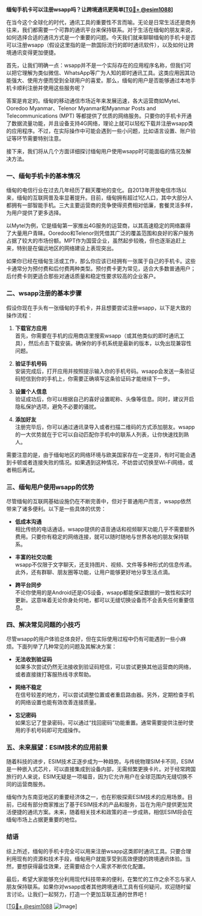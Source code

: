 **缅甸手机卡可以注册wsapp吗？让跨境通讯更简单[[TG💪+ @esim1088](https://t.me/s/esim1088)]**

在当今这个全球化的时代，通讯工具的重要性不言而喻。无论是日常生活还是商务往来，我们都需要一个可靠的通讯平台来保持联系。对于生活在缅甸的朋友来说，如何选择合适的通讯方式是一个重要的问题。今天我们就来聊聊缅甸的手机卡是否可以注册wsapp（假设这里指的是一款国际流行的即时通讯软件），以及如何让跨境通讯变得更加便捷。

首先，让我们明确一点：wsapp并不是一个实际存在的应用程序名称，但我们可以把它理解为类似微信、WhatsApp等广为人知的即时通讯工具。这类应用因其功能强大、使用方便而受到全球用户的喜爱。那么，缅甸的用户是否能够通过本地手机卡顺利注册并使用这些服务呢？

答案是肯定的。缅甸的移动通信市场近年来发展迅速，各大运营商如Mytel、Ooredoo Myanmar、Telenor Myanmar和Myanmar Posts and Telecommunications (MPT) 等都提供了优质的网络服务。只要你的手机卡开通了数据流量功能，并且设备支持4G网络，理论上就可以轻松下载并注册wsapp类的应用程序。不过，在实际操作中可能会遇到一些小问题，比如语言设置、账户验证等环节需要特别注意。

接下来，我们将从几个方面详细探讨缅甸用户使用wsapp时可能面临的情况及解决方法。

### **一、缅甸手机卡的基本情况**

缅甸的电信行业在过去几年经历了翻天覆地的变化。自2013年开放电信市场以来，缅甸的互联网普及率显著提升。目前，缅甸拥有超过1亿人口，其中大部分人都拥有一部智能手机。三大主要运营商的竞争使得资费相对低廉，套餐灵活多样，为用户提供了更多选择。

以Mytel为例，它是缅甸第一家推出4G服务的运营商，以其高速稳定的网络赢得了大量用户青睐。Ooredoo和Telenor则凭借其广泛的覆盖范围和良好的客户服务占据了较大的市场份额。MPT作为国营企业，虽然起步较晚，但也逐渐追赶上来，特别是在偏远地区的网络建设上表现突出。

如果你已经在缅甸生活或工作，那么你应该已经拥有一张属于自己的手机卡。这些卡通常分为预付费和后付费两种类型。预付费卡更为常见，适合大多数普通用户；后付费卡则更适合那些对通话质量和稳定性要求较高的企业客户。

### **二、wsapp注册的基本步骤**

假设你现在手头有一张缅甸的手机卡，并且想要尝试注册wsapp，以下是大致的操作流程：

1. **下载官方应用**  
   首先，你需要在手机的应用商店里搜索wsapp（或其他类似的即时通讯工具），然后点击下载安装。确保你的手机系统是最新的版本，以免出现兼容性问题。

2. **验证手机号码**  
   安装完成后，打开应用并按照提示输入你的手机号码。wsapp会发送一条验证码短信到你的手机上，你需要正确填写这条验证码才能继续下一步。

3. **设置个人信息**  
   验证成功后，你可以根据自己的喜好设置昵称、头像等信息。同时，建议开启隐私保护选项，避免不必要的骚扰。

4. **添加好友**  
   注册完毕后，你可以通过通讯录导入或者扫描二维码的方式添加朋友。wsapp的一大优势就在于它可以自动匹配你手机中的联系人列表，让你快速找到熟人。

需要注意的是，由于缅甸地区的网络环境与欧美国家存在一定差异，有时可能会遇到卡顿或者连接失败的情况。如果遇到这种情况，不妨尝试切换至Wi-Fi网络，或者稍后再试。

### **三、缅甸用户使用wsapp的优势**

尽管缅甸的互联网基础设施仍在不断完善中，但对于普通用户而言，wsapp依然带来了诸多便利。以下是一些具体的优势：

- **低成本沟通**  
  相比传统的电话通话，wsapp提供的语音通话和视频聊天功能几乎不需要额外费用。只要你有稳定的网络连接，就可以随时随地与世界各地的朋友保持联系。

- **丰富的社交功能**  
  wsapp不仅限于文字聊天，还支持图片、视频、文件等多种形式的信息传递。此外，还有群聊、朋友圈等功能，让用户能够更好地分享生活点滴。

- **跨平台同步**  
  不论你使用的是Android还是iOS设备，wsapp都能保证数据的一致性和实时更新。这意味着无论你身处何地，都可以无缝切换设备而不会丢失任何重要信息。

### **四、解决常见问题的小技巧**

尽管wsapp的用户体验总体良好，但在实际使用过程中仍有可能遇到一些小麻烦。下面列举了几种常见的问题及其解决方案：

- **无法收到验证码**  
  如果多次尝试仍然无法接收到验证码短信，可以尝试更换其他运营商的网络，或者直接拨打客服热线寻求帮助。

- **网络不稳定**  
  在信号较差的地方，可以尝试调整位置或者重启路由器。另外，定期检查手机的网络设置也能有效改善连接质量。

- **忘记密码**  
  如果忘记了登录密码，可以通过“找回密码”功能重置。通常需要提供注册时使用的手机号码即可完成操作。

### **五、未来展望：ESIM技术的应用前景**

随着科技的进步，ESIM技术正逐步成为一种趋势。与传统物理SIM卡不同，ESIM是一种嵌入式芯片，可以直接集成到设备内部，无需频繁更换卡片。对于经常跨国旅行的人来说，ESIM无疑是一项福音，因为它允许用户在全球范围内无缝切换不同的运营商服务。

缅甸作为东南亚地区的重要经济体之一，也在积极探索ESIM技术的应用场景。目前，已经有部分商家推出了基于ESIM技术的产品和服务，旨在为用户提供更加灵活便捷的通讯方案。未来，随着相关技术和政策的进一步成熟，相信ESIM将会在缅甸市场上占据更重要的地位。

### **结语**

综上所述，缅甸的手机卡完全可以用来注册wsapp这类即时通讯工具。只要合理利用现有的资源和技术手段，缅甸用户就能享受到高效便捷的跨境通讯体验。当然，要想获得最佳效果，还需要结合个人需求不断优化配置。

最后，希望大家能够充分利用现代科技带来的便利，在繁忙的工作之余不忘与家人朋友保持联系。如果你对wsapp或者其他跨境通讯工具有任何疑问，欢迎随时留言讨论。让我们一起努力，打造一个更加互联互通的世界吧！

[[TG💪+ @esim1088](https://t.me/s/esim1088) ![Image](https://i.postimg.cc/4NQfJmqS/Snipaste-2025-05-13-00-14-12.png)]